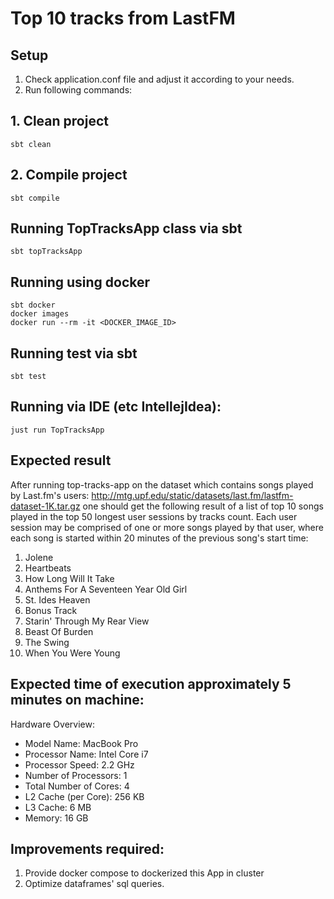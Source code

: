 # Top 10 tracks from LastFM
## Setup 
1. Check application.conf file and adjust it according to your needs.
1. Run following commands: 
 
 ## 1. Clean project

    sbt clean
    
 ## 2. Compile project
 
    sbt compile
       
## Running TopTracksApp class via sbt

    sbt topTracksApp

## Running using docker

    sbt docker
    docker images 
    docker run --rm -it <DOCKER_IMAGE_ID>

## Running test via sbt

    sbt test

## Running via IDE (etc IntellejIdea): 


    just run TopTracksApp 
    
## Expected result
After running top-tracks-app on the dataset which contains songs played 
by Last.fm's users: http://mtg.upf.edu/static/datasets/last.fm/lastfm-dataset-1K.tar.gz
one should get the following result of a list of top 10 songs played in the top 50 longest 
user sessions by tracks count. Each user session may be comprised of one or more songs 
played by that user, where each song is started within 20 minutes of the previous song's 
start time:

1. Jolene                               
1. Heartbeats                           
1. How Long Will It Take                
1. Anthems For A Seventeen Year Old Girl
1. St. Ides Heaven                      
1. Bonus Track                          
1. Starin' Through My Rear View         
1. Beast Of Burden                      
1. The Swing                            
1. When You Were Young       

## Expected time of execution approximately 5 minutes on machine:
Hardware Overview:
  * Model Name:	MacBook Pro
  * Processor Name:	Intel Core i7
  * Processor Speed:	2.2 GHz
  * Number of Processors:	1
  * Total Number of Cores:	4
  * L2 Cache (per Core):	256 KB
  * L3 Cache:	6 MB
  * Memory:	16 GB

## Improvements required:
  1. Provide docker compose to dockerized this App in cluster
  1. Optimize dataframes' sql queries.
